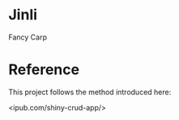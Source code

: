 # Jinli
Fancy Carp


# Reference


This project follows the method introduced here:

<ipub.com/shiny-crud-app/>
